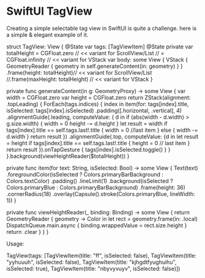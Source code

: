 # SwiftUI TagView
Creating a simple selectable tag view in SwiftUI is quite a challenge. here is a simple &amp; elegant example of it.


struct TagView: View {
@State var tags: [TagViewItem]
@State private var totalHeight = CGFloat.zero       // << variant for ScrollView/List //    = CGFloat.infinity   // << variant for VStack
var body: some View {
    VStack {
        GeometryReader { geometry in
            self.generateContent(in: geometry)
        }
    }
    .frame(height: totalHeight)// << variant for ScrollView/List
    //.frame(maxHeight: totalHeight) // << variant for VStack
}

private func generateContent(in g: GeometryProxy) -> some View {
    var width = CGFloat.zero
    var height = CGFloat.zero
    return ZStack(alignment: .topLeading) {
        ForEach(tags.indices) { index in
            item(for: tags[index].title, isSelected: tags[index].isSelected)
                .padding([.horizontal, .vertical], 4)
                .alignmentGuide(.leading, computeValue: { d in
                    if (abs(width - d.width) > g.size.width) {
                        width = 0
                        height -= d.height
                    }
                    let result = width
                    if tags[index].title == self.tags.last!.title {
                        width = 0 //last item
                    } else {
                        width -= d.width
                    }
                    return result
                })
                .alignmentGuide(.top, computeValue: {d in
                    let result = height
                    if tags[index].title == self.tags.last!.title {
                        height = 0 // last item
                    }
                    return result
                }).onTapGesture {
                    tags[index].isSelected.toggle()
                }
        }
    }.background(viewHeightReader($totalHeight))
}

private func item(for text: String, isSelected: Bool) -> some View {
    Text(text)
        .foregroundColor(isSelected ? Colors.primaryBarBackground : Colors.textColor)
        .padding()
        .lineLimit(1)
        .background(isSelected ? Colors.primaryBlue : Colors.primaryBarBackground)
        .frame(height: 36)
        .cornerRadius(18)
        .overlay(Capsule().stroke(Colors.primaryBlue, lineWidth: 1))
}

private func viewHeightReader(_ binding: Binding<CGFloat>) -> some View {
    return GeometryReader { geometry -> Color in
        let rect = geometry.frame(in: .local)
        DispatchQueue.main.async {
            binding.wrappedValue = rect.size.height
        }
        return .clear
    }
}
}
  
  Usage:
  
  TagView(tags: [TagViewItem(title: "ff", isSelected: false), TagViewItem(title: "yyhuuuh", isSelected: false), TagViewItem(title: "kjhgdtfyughuihu", isSelected: true), TagViewItem(title: "nbyvyvuyv", isSelected: false)])
